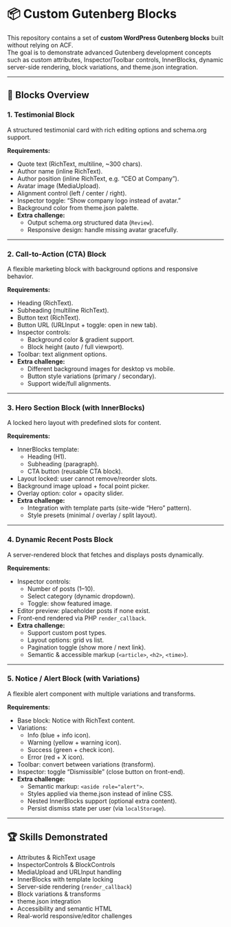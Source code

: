 # 📦 Custom Gutenberg Blocks

This repository contains a set of **custom WordPress Gutenberg blocks** built without relying on ACF.  
The goal is to demonstrate advanced Gutenberg development concepts such as custom attributes, Inspector/Toolbar controls, InnerBlocks, dynamic server-side rendering, block variations, and theme.json integration.

---

## 🚀 Blocks Overview

### 1. Testimonial Block
A structured testimonial card with rich editing options and schema.org support.

**Requirements:**
- Quote text (RichText, multiline, ~300 chars).
- Author name (inline RichText).
- Author position (inline RichText, e.g. “CEO at Company”).
- Avatar image (MediaUpload).
- Alignment control (left / center / right).
- Inspector toggle: “Show company logo instead of avatar.”
- Background color from theme.json palette.
- **Extra challenge:**
  - Output schema.org structured data (`Review`).
  - Responsive design: handle missing avatar gracefully.

---

### 2. Call-to-Action (CTA) Block
A flexible marketing block with background options and responsive behavior.

**Requirements:**
- Heading (RichText).
- Subheading (multiline RichText).
- Button text (RichText).
- Button URL (URLInput + toggle: open in new tab).
- Inspector controls:
  - Background color & gradient support.
  - Block height (auto / full viewport).
- Toolbar: text alignment options.
- **Extra challenge:**
  - Different background images for desktop vs mobile.
  - Button style variations (primary / secondary).
  - Support wide/full alignments.

---

### 3. Hero Section Block (with InnerBlocks)
A locked hero layout with predefined slots for content.

**Requirements:**
- InnerBlocks template:
  - Heading (H1).
  - Subheading (paragraph).
  - CTA button (reusable CTA block).
- Layout locked: user cannot remove/reorder slots.
- Background image upload + focal point picker.
- Overlay option: color + opacity slider.
- **Extra challenge:**
  - Integration with template parts (site-wide “Hero” pattern).
  - Style presets (minimal / overlay / split layout).

---

### 4. Dynamic Recent Posts Block
A server-rendered block that fetches and displays posts dynamically.

**Requirements:**
- Inspector controls:
  - Number of posts (1–10).
  - Select category (dynamic dropdown).
  - Toggle: show featured image.
- Editor preview: placeholder posts if none exist.
- Front-end rendered via PHP `render_callback`.
- **Extra challenge:**
  - Support custom post types.
  - Layout options: grid vs list.
  - Pagination toggle (show more / next link).
  - Semantic & accessible markup (`<article>`, `<h2>`, `<time>`).

---

### 5. Notice / Alert Block (with Variations)
A flexible alert component with multiple variations and transforms.

**Requirements:**
- Base block: Notice with RichText content.
- Variations:
  - Info (blue + info icon).
  - Warning (yellow + warning icon).
  - Success (green + check icon).
  - Error (red + X icon).
- Toolbar: convert between variations (transform).
- Inspector: toggle “Dismissible” (close button on front-end).
- **Extra challenge:**
  - Semantic markup: `<aside role="alert">`.
  - Styles applied via theme.json instead of inline CSS.
  - Nested InnerBlocks support (optional extra content).
  - Persist dismiss state per user (via `localStorage`).

---

## 🏆 Skills Demonstrated
- Attributes & RichText usage
- InspectorControls & BlockControls
- MediaUpload and URLInput handling
- InnerBlocks with template locking
- Server-side rendering (`render_callback`)
- Block variations & transforms
- theme.json integration
- Accessibility and semantic HTML
- Real-world responsive/editor challenges
